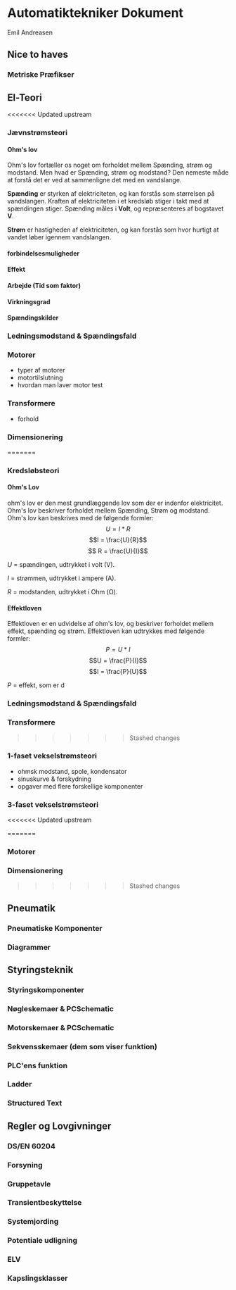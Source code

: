 # Automatiktekniker Dokument
Emil Andreasen

## Nice to haves
### Metriske Præfikser

## El-Teori
<<<<<<< Updated upstream
### Jævnstrømsteori

#### Ohm's lov
Ohm's lov fortæller os noget om forholdet mellem Spænding, strøm og modstand. Men hvad er Spænding, strøm og modstand? Den nemeste måde at forstå det er ved at sammenligne det med en vandslange.  

**Spænding** er styrken af elektriciteten, og kan forstås som størrelsen på vandslangen. Kraften af elektriciteten i et kredsløb stiger i takt med at spændingen stiger. Spænding måles i **Volt**, og repræsenteres af bogstavet **V**.

**Strøm** er hastigheden af elektriciteten, og kan forstås som hvor hurtigt at vandet løber igennem vandslangen. 


#### forbindelsesmuligheder
#### Effekt 
#### Arbejde (Tid som faktor)
#### Virkningsgrad
#### Spændingskilder


### Ledningsmodstand & Spændingsfald
### Motorer 
* typer af motorer
* motortilslutning
* hvordan man laver motor test
### Transformere
* forhold

### Dimensionering
=======
### Kredsløbsteori
#### Ohm's Lov 
ohm's lov er den mest grundlæggende lov som der er indenfor elektricitet. Ohm's lov beskriver forholdet mellem Spænding, Strøm og modstand. Ohm's lov kan beskrives med de følgende formler:
$$U = I*R$$
$$I = \frac{U}{R}$$
$$ R = \frac{U}{I}$$

$U$ = spændingen, udtrykket i volt (V).

$I$ = strømmen, udtrykket i ampere (A).

$R$ = modstanden, udtrykket i Ohm (Ω).
 
#### Effektloven
Effektloven er en udvidelse af ohm's lov, og beskriver forholdet mellem effekt, spænding og strøm. Effektloven kan udtrykkes med følgende formler: 
$$P = U*I$$
$$U = \frac{P}{I}$$
$$I = \frac{P}{U}$$

$P$ = effekt, som er d 
### Ledningsmodstand & Spændingsfald
### Transformere
>>>>>>> Stashed changes
### 1-faset vekselstrømsteori
* ohmsk modstand, spole, kondensator
* sinuskurve & forskydning
* opgaver med flere forskellige komponenter
### 3-faset vekselstrømsteori
<<<<<<< Updated upstream

=======
### Motorer 
### Dimensionering
>>>>>>> Stashed changes

## Pneumatik
### Pneumatiske Komponenter
### Diagrammer

## Styringsteknik
### Styringskomponenter
### Nøgleskemaer & PCSchematic
### Motorskemaer & PCSchematic
### Sekvensskemaer (dem som viser funktion)
### PLC'ens funktion
### Ladder
### Structured Text

## Regler og Lovgivninger
### DS/EN 60204
### Forsyning
### Gruppetavle
### Transientbeskyttelse
### Systemjording
### Potentiale udligning
### ELV
### Kapslingsklasser

